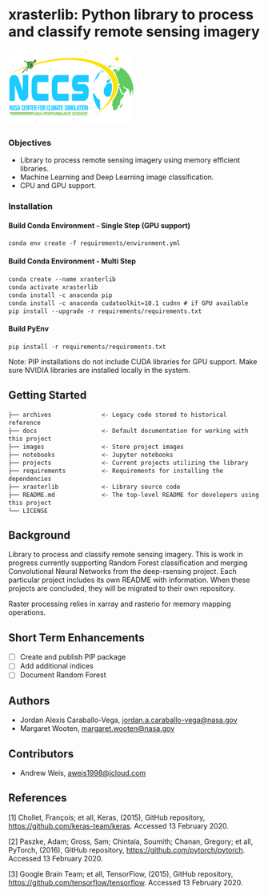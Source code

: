 # xrasterlib: Python library to process and classify remote sensing imagery

<img src="images/nccslogo.png" height="150" width="250">

### Objectives

- Library to process remote sensing imagery using memory efficient libraries.
- Machine Learning and Deep Learning image classification.
- CPU and GPU support.

### Installation

#### Build Conda Environment - Single Step (GPU support)
```
conda env create -f requirements/environment.yml
```

#### Build Conda Environment - Multi Step
```
conda create --name xrasterlib
conda activate xrasterlib
conda install -c anaconda pip 
conda install -c anaconda cudatoolkit=10.1 cudnn # if GPU available
pip install --upgrade -r requirements/requirements.txt
```

#### Build PyEnv
```
pip install -r requirements/requirements.txt
```
Note: PIP installations do not include CUDA libraries for GPU support. Make sure
NVIDIA libraries are installed locally in the system.

## Getting Started

```
├── archives              <- Legacy code stored to historical reference
├── docs                  <- Default documentation for working with this project
├── images                <- Store project images
├── notebooks             <- Jupyter notebooks
├── projects              <- Current projects utilizing the library
├── requirements          <- Requirements for installing the dependencies
├── xrasterlib            <- Library source code
├── README.md             <- The top-level README for developers using this project
└── LICENSE
```

## Background

Library to process and classify remote sensing imagery. This is work in progress currently supporting
Random Forest classification and merging Convolutional Neural Networks from the deep-rsensing project.
Each particular project includes its own README with information. When these projects are concluded,
they will be migrated to their own repository.

Raster processing relies in xarray and rasterio for memory mapping operations.

## Short Term Enhancements

- [ ] Create and publish PIP package
- [ ] Add additional indices
- [ ] Document Random Forest

## Authors

* Jordan Alexis Caraballo-Vega, jordan.a.caraballo-vega@nasa.gov
* Margaret Wooten, margaret.wooten@nasa.gov

## Contributors

* Andrew Weis, aweis1998@icloud.com

## References

[1] Chollet, François; et all, Keras, (2015), GitHub repository, https://github.com/keras-team/keras. Accessed 13 February 2020.

[2] Paszke, Adam; Gross, Sam; Chintala, Soumith; Chanan, Gregory; et all, PyTorch, (2016), GitHub repository, https://github.com/pytorch/pytorch. Accessed 13 February 2020.

[3] Google Brain Team; et all, TensorFlow, (2015), GitHub repository, https://github.com/tensorflow/tensorflow. Accessed 13 February 2020.